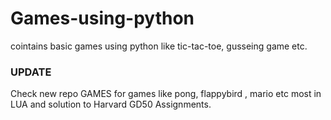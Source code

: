 # Games-using-python
cointains basic games using python like tic-tac-toe, gusseing game etc.
 <h3>UPDATE</h3>
 Check new repo GAMES for games like pong, flappybird , mario etc most in LUA and solution to Harvard GD50 Assignments.
